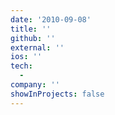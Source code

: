 ```yaml
---
date: '2010-09-08'
title: ''
github: ''
external: ''
ios: ''
tech:
  - 
company: ''
showInProjects: false
---
```

